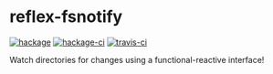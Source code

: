 # reflex-fsnotify

[![hackage](https://img.shields.io/hackage/v/reflex-fsnotify.svg)](https://hackage.haskell.org/package/reflex-fsnotify) [![hackage-ci](https://matrix.hackage.haskell.org/api/v2/packages/reflex-fsnotify/badge)](https://matrix.hackage.haskell.org/#/package/reflex-fsnotify) [![travis-ci](https://api.travis-ci.org/reflex-frp/reflex-fsnotify.svg?branch=develop)](https://travis-ci.org/reflex-frp/reflex-fsnotify)

Watch directories for changes using a functional-reactive interface!
